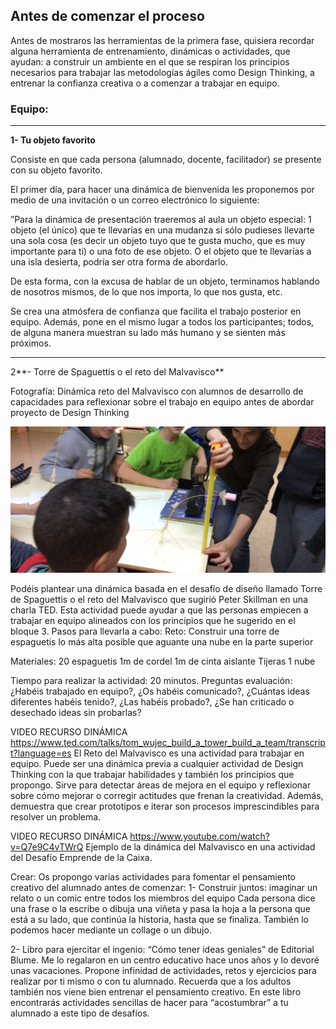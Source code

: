 ## Antes de comenzar el proceso

Antes de mostraros las herramientas de la primera fase, quisiera recordar alguna herramienta de entrenamiento, dinámicas o actividades, que ayudan: a construir un ambiente en el que se respiran los principios necesarios para trabajar las metodologías ágiles como Design Thinking, a entrenar la confianza creativa o a comenzar a trabajar en equipo.

### Equipo:

---

**1- Tu objeto favorito**

Consiste en que cada persona (alumnado, docente, facilitador) se presente con su objeto favorito.

El primer día, para hacer una dinámica de bienvenida les proponemos por medio de una invitación o un correo electrónico lo siguiente:

”Para la dinámica de presentación traeremos al aula un objeto especial: 1 objeto (el único) que te llevarías en una mudanza si sólo pudieses llevarte una sola cosa (es decir un objeto tuyo que te gusta mucho, que es muy importante para ti) o una foto de ese objeto. O el objeto que te llevarías a una isla desierta, podría ser otra forma de abordarlo.

De esta forma, con la excusa de hablar de un objeto, terminamos hablando de nosotros mismos, de lo que nos importa, lo que nos gusta, etc. 

Se crea una atmósfera de confianza que facilita el trabajo posterior en equipo. Además, pone en el mismo lugar a todos los participantes; todos, de alguna manera muestran su lado más humano y se sienten más próximos.

---

2**- Torre de Spaguettis o el reto del Malvavisco**

Fotografía: Dinámica reto del Malvavisco con alumnos de desarrollo de capacidades para reflexionar sobre el trabajo en equipo antes de abordar proyecto de Design Thinking

![](/assets/bloque4_retospaguetti.jpg)

Podéis plantear una dinámica basada en el desafío de diseño llamado Torre de Spaguettis o el reto del Malvavisco que sugirió Peter Skillman en una charla TED. Esta actividad puede ayudar a que las personas empiecen a trabajar en equipo alineados con los principios que he sugerido en el bloque 3.
Pasos para llevarla a cabo:
Reto: Construir una torre de espaguetis lo más alta posible que aguante una nube en la parte superior

Materiales:
  20 espaguetis
  1m de cordel
  1m de cinta aislante
  Tijeras
  1 nube

Tiempo para realizar la actividad: 20 minutos.
Preguntas evaluación:
¿Habéis trabajado en equipo?, ¿Os habéis comunicado?, ¿Cuántas ideas diferentes habéis tenido?, ¿Las habéis probado?, ¿Se han criticado o desechado ideas sin probarlas?



VIDEO RECURSO DINÁMICA
https://www.ted.com/talks/tom_wujec_build_a_tower_build_a_team/transcript?language=es
El Reto del Malvavisco es una actividad para trabajar en equipo. 
Puede ser una dinámica previa a cualquier actividad de Design Thinking con la que trabajar habilidades y también los principios que propongo. Sirve para detectar áreas de mejora en el equipo y reflexionar sobre cómo mejorar o corregir actitudes que frenan la creatividad. Además, demuestra que crear prototipos e iterar son procesos imprescindibles para resolver un problema.


VIDEO RECURSO DINÁMICA
https://www.youtube.com/watch?v=Q7e9C4vTWrQ
Ejemplo de la dinámica del Malvavisco en una actividad del Desafío Emprende de la Caixa.

Crear:
Os propongo varias actividades para fomentar el pensamiento creativo del alumnado antes de comenzar:
1- Construir juntos: imaginar un relato o un comic entre todos los miembros del equipo
Cada persona dice una frase o la escribe o dibuja una viñeta y pasa la hoja a la persona que está a su lado, que continúa la historia, hasta que se finaliza. También lo podemos hacer mediante un collage o un dibujo.

2- Libro para ejercitar el ingenio: “Cómo tener ideas geniales” de Editorial Blume.
Me lo regalaron en un centro educativo hace unos años y lo devoré unas vacaciones.
Propone infinidad de actividades, retos y ejercicios para realizar por ti mismo o con tu alumnado. 
Recuerda que a los adultos también nos viene bien entrenar el pensamiento creativo.
En este libro encontrarás actividades sencillas de hacer para “acostumbrar” a tu alumnado a este tipo de desafíos.
